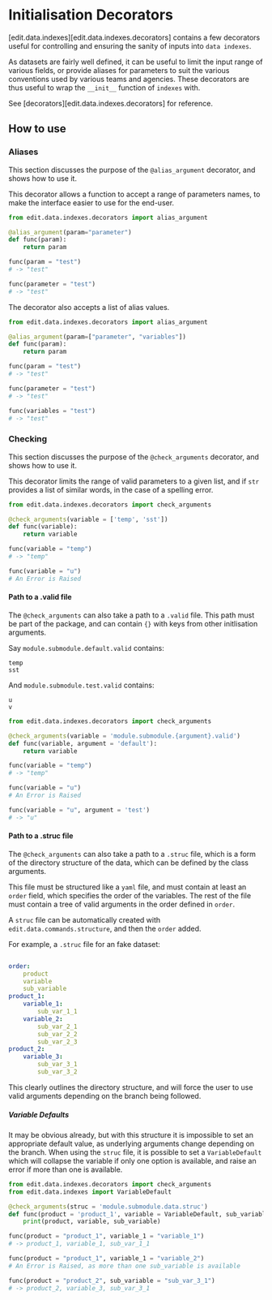 # Initialisation Decorators

[edit.data.indexes][edit.data.indexes.decorators] contains a few decorators useful for controlling and ensuring the sanity of inputs into `data indexes`.

As datasets are fairly well defined, it can be useful to limit the input range of various fields, or provide aliases for parameters to suit the various conventions used by various teams and agencies. These decorators are thus useful to wrap the `__init__` function of `indexes` with.

See [decorators][edit.data.indexes.decorators] for reference.

## How to use

### Aliases

This section discusses the purpose of the `@alias_argument` decorator, and shows how to use it.

This decorator allows a function to accept a range of parameters names, to make the interface easier to use for the end-user.

```python
from edit.data.indexes.decorators import alias_argument

@alias_argument(param="parameter")
def func(param):
    return param

func(param = "test")
# -> "test"

func(parameter = "test")
# -> "test"
```

The decorator also accepts a list of alias values.

```python
from edit.data.indexes.decorators import alias_argument

@alias_argument(param=["parameter", "variables"])
def func(param):
    return param

func(param = "test")
# -> "test"

func(parameter = "test")
# -> "test"

func(variables = "test")
# -> "test"
```

### Checking

This section discusses the purpose of the `@check_arguments` decorator, and shows how to use it.

This decorator limits the range of valid parameters to a given list, and if `str` provides a list of similar words, in the case of a spelling error.

```python
from edit.data.indexes.decorators import check_arguments

@check_arguments(variable = ['temp', 'sst'])
def func(variable):
    return variable

func(variable = "temp")
# -> "temp"

func(variable = "u")
# An Error is Raised
```

#### Path to a .valid file

The `@check_arguments` can also take a path to a `.valid` file. This path must be part of the package, and can contain `{}` with keys from other initlisation arguments.

Say `module.submodule.default.valid` contains:

```plain
temp
sst
```

And `module.submodule.test.valid` contains:

```plain
u
v
```

```py
from edit.data.indexes.decorators import check_arguments

@check_arguments(variable = 'module.submodule.{argument}.valid')
def func(variable, argument = 'default'):
    return variable

func(variable = "temp")
# -> "temp"

func(variable = "u")
# An Error is Raised

func(variable = "u", argument = 'test')
# -> "u"
```

#### Path to a .struc file

The `@check_arguments` can also take a path to a `.struc` file, which is a form of the directory structure
of the data, which can be defined by the class arguments.

This file must be structured like a `yaml` file, and must contain at least an `order` field, which 
specifies the order of the variables. The rest of the file must contain a tree of valid arguments in the order defined in `order`.

A `struc` file can be automatically created with `edit.data.commands.structure`, and then the `order` added.

For example, a `.struc` file for an fake dataset:

```yaml

order:
    product
    variable
    sub_variable
product_1:
    variable_1:
        sub_var_1_1
    variable_2:
        sub_var_2_1
        sub_var_2_2
        sub_var_2_3
product_2:
    variable_3:
        sub_var_3_1
        sub_var_3_2
```

This clearly outlines the directory structure, and will force the user to use valid arguments depending on the branch being followed.

##### Variable Defaults

It may be obvious already, but with this structure it is impossible to set an appropriate default value, as underlying arguments change depending on the branch.
When using the `struc` file, it is possible to set a `VariableDefault` which will collapse the variable if only one option is available, and raise an error if
more than one is available.

```py
from edit.data.indexes.decorators import check_arguments
from edit.data.indexes import VariableDefault

@check_arguments(struc = 'module.submodule.data.struc')
def func(product = 'product_1', variable = VariableDefault, sub_variable = VariableDefault):
    print(product, variable, sub_variable)

func(product = "product_1", variable_1 = "variable_1")
# -> product_1, variable_1, sub_var_1_1

func(product = "product_1", variable_1 = "variable_2")
# An Error is Raised, as more than one sub_variable is available

func(product = "product_2", sub_variable = "sub_var_3_1")
# -> product_2, variable_3, sub_var_3_1
```
